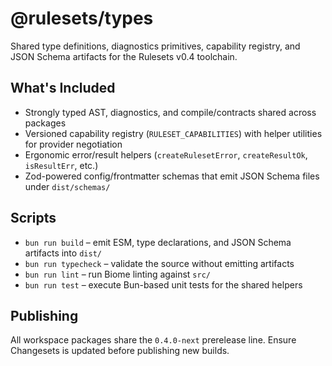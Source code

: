 # @rulesets/types

Shared type definitions, diagnostics primitives, capability registry, and JSON Schema artifacts for the Rulesets v0.4 toolchain.

## What's Included
- Strongly typed AST, diagnostics, and compile/contracts shared across packages
- Versioned capability registry (`RULESET_CAPABILITIES`) with helper utilities for provider negotiation
- Ergonomic error/result helpers (`createRulesetError`, `createResultOk`, `isResultErr`, etc.)
- Zod-powered config/frontmatter schemas that emit JSON Schema files under `dist/schemas/`

## Scripts
- `bun run build` – emit ESM, type declarations, and JSON Schema artifacts into `dist/`
- `bun run typecheck` – validate the source without emitting artifacts
- `bun run lint` – run Biome linting against `src/`
- `bun run test` – execute Bun-based unit tests for the shared helpers

## Publishing
All workspace packages share the `0.4.0-next` prerelease line. Ensure Changesets is updated before publishing new builds.

